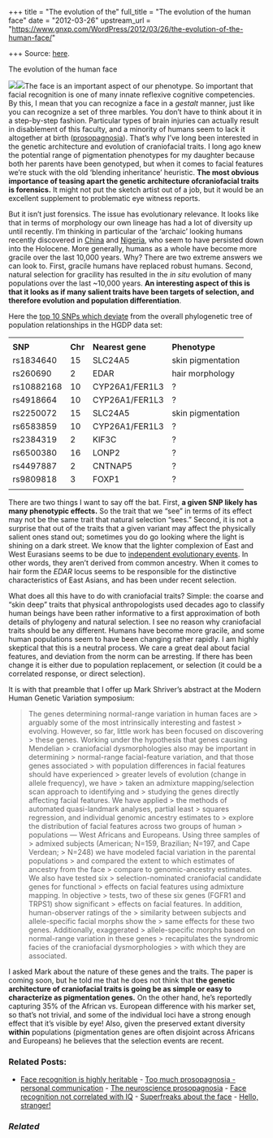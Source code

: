 +++
title = "The evolution of the"
full_title = "The evolution of the human face"
date = "2012-03-26"
upstream_url = "https://www.gnxp.com/WordPress/2012/03/26/the-evolution-of-the-human-face/"

+++
Source: [here](https://www.gnxp.com/WordPress/2012/03/26/the-evolution-of-the-human-face/).

The evolution of the human face

[![](https://i0.wp.com/blogs.discovermagazine.com/gnxp/files/2012/03/Caucasian_Human_Skull.jpg?resize=200%2C245)![](https://i0.wp.com/blogs.discovermagazine.com/gnxp/files/2012/03/Caucasian_Human_Skull.jpg?resize=200%2C245)](https://i0.wp.com/blogs.discovermagazine.com/gnxp/files/2012/03/Caucasian_Human_Skull.jpg)The face is an important aspect of our phenotype. So important that facial recognition is one of many innate reflexive cognitive competencies. By this, I mean that you can recognize a face in a *gestalt* manner, just like you can recognize a set of three marbles. You don’t have to think about it in a step-by-step fashion. Particular types of brain injuries can actually result in disablement of this faculty, and a minority of humans seem to lack it altogether at birth ([prosopagnosia](https://en.wikipedia.org/wiki/Prosopagnosia)). That’s why I’ve long been interested in the genetic architecture and evolution of craniofacial traits. I long ago knew the potential range of pigmentation phenotypes for my daughter because both her parents have been genotyped, but when it comes to facial features we’re stuck with the old ‘blending inheritance’ heuristic. **The most obvious importance of teasing apart the genetic architecture ofcraniofacial traits is forensics.** It might not put the sketch artist out of a job, but it would be an excellent supplement to problematic eye witness reports.

But it isn’t just forensics. The issue has evolutionary relevance. It looks like that in terms of morphology our own lineage has had a lot of diversity up until recently. I’m thinking in particular of the ‘archaic’ looking humans recently discovered in [China](http://www.plosone.org/article/info%3Adoi%2F10.1371%2Fjournal.pone.0031918) and [Nigeria](http://www.plosone.org/article/info%3Adoi%2F10.1371%2Fjournal.pone.0024024), who seem to have persisted down into the Holocene. More generally, humans as a whole have become more gracile over the last 10,000 years. Why? There are two extreme answers we can look to. First, gracile humans have replaced robust humans. Second, natural selection for gracility has resulted in the *in situ* evolution of many populations over the last \~10,000 years. **An interesting aspect of this is that it looks as if many salient traits have been targets of selection, and therefore evolution and population differentiation**.

Here the [top 10 SNPs which deviate](http://www.genomesunzipped.org/2012/03/identifying-targets-of-natural-selection-in-human-and-dog-evolution.php#more-4405) from the overall phylogenetic tree of population relationships in the HGDP data set:



|            |         |                  |                   |
|------------|---------|------------------|-------------------|
|            |         |                  |                   |
| **SNP**    | **Chr** | **Nearest gene** | **Phenotype**     |
| rs1834640  | 15      | SLC24A5          | skin pigmentation |
| rs260690   | 2       | EDAR             | hair morphology   |
| rs10882168 | 10      | CYP26A1/FER1L3   | ?                 |
| rs4918664  | 10      | CYP26A1/FER1L3   | ?                 |
| rs2250072  | 15      | SLC24A5          | skin pigmentation |
| rs6583859  | 10      | CYP26A1/FER1L3   | ?                 |
| rs2384319  | 2       | KIF3C            | ?                 |
| rs6500380  | 16      | LONP2            | ?                 |
| rs4497887  | 2       | CNTNAP5          | ?                 |
| rs9809818  | 3       | FOXP1            | ?                 |
|            |         |                  |                   |

There are two things I want to say off the bat. First, **a given SNP likely has many phenotypic effects.** So the trait that we “see” in terms of its effect may not be the same trait that natural selection “sees.” Second, it is not a surprise that out of the traits that a given variant may affect the physically salient ones stand out; sometimes you do go looking where the light is shining on a dark street. We know that the lighter complexion of East and West Eurasians seems to be due to [independent evolutionary events](http://blogs.discovermagazine.com/gnxp/2006/12/convergent-evolution-in-skin-color-part-n/). In other words, they aren’t derived from common ancestry. When it comes to hair form the *EDAR* locus seems to be responsible for the distinctive characteristics of East Asians, and has been under recent selection.

What does all this have to do with craniofacial traits? Simple: the coarse and “skin deep” traits that physical anthropologists used decades ago to classify human beings have been rather informative to a first approximation of both details of phylogeny and natural selection. I see no reason why craniofacial traits should be any different. Humans have become more gracile, and some human populations seem to have been changing rather rapidly. I am highly skeptical that this is a neutral process. We care a great deal about facial features, and deviation from the norm can be arresting. If there has been change it is either due to population replacement, or selection (it could be a correlated response, or direct selection).

It is with that preamble that I offer up Mark Shriver’s abstract at the Modern Human Genetic Variation symposium:

> The genes determining normal-range variation in human faces are > arguably some of the most intrinsically interesting and fastest > evolving. However, so far, little work has been focused on discovering > these genes. Working under the hypothesis that genes causing Mendelian > craniofacial dysmorphologies also may be important in determining > normal-range facial-feature variation, and that those genes associated > with population differences in facial features should have experienced > greater levels of evolution (change in allele frequency), we have > taken an admixture mapping/selection scan approach to identifying and > studying the genes directly affecting facial features. We have applied > the methods of automated quasi-landmark analyses, partial least > squares regression, and individual genomic ancestry estimates to > explore the distribution of facial features across two groups of human > populations — West Africans and Europeans. Using three samples of > admixed subjects (American; N=159, Brazilian; N=197, and Cape Verdean; > N=248) we have modeled facial variation in the parental populations > and compared the extent to which estimates of ancestry from the face > compare to genomic-ancestry estimates. We also have tested six > selection-nominated craniofacial candidate genes for functional > effects on facial features using admixture mapping. In objective > tests, two of these six genes (FGFR1 and TRPS1) show significant > effects on facial features. In addition, human-observer ratings of the > similarity between subjects and allele-specific facial morphs show the > same effects for these two genes. Additionally, exaggerated > allele-specific morphs based on normal-range variation in these genes > recapitulates the syndromic facies of the craniofacial dysmorphologies > with which they are associated.

I asked Mark about the nature of these genes and the traits. The paper is coming soon, but he told me that he does not think that **the genetic architecture of craniofacial traits is going be as simple or easy to characterize as pigmentation genes.** On the other hand, he’s reportedly capturing 35% of the African vs. European difference with his marker set, so that’s not trivial, and some of the individual loci have a strong enough effect that it’s visible by eye! Also, given the preserved extant diversity **within** populations (pigmentation genes are often disjoint across Africans and Europeans) he believes that the selection events are recent.

### Related Posts:

- [Face recognition is highly
  heritable](https://www.gnxp.com/WordPress/2010/02/24/face-recognition-is-highly-heritable/) - [Too much prosopagnosia - personal
  communication](https://www.gnxp.com/WordPress/2006/06/03/too-much-prosopagnosia-personal-communication/) - [The neuroscience
  prosopagnosia](https://www.gnxp.com/WordPress/2008/11/30/the-neuroscience-prosopagnosia/) - [Face recognition not correlated with
  IQ](https://www.gnxp.com/WordPress/2010/01/20/face-recognition-not-correlated-with-iq/) - [Superfreaks about the
  face](https://www.gnxp.com/WordPress/2009/05/21/superfreaks-about-the-face/) - [Hello,
  stranger!](https://www.gnxp.com/WordPress/2010/04/23/hello-stranger/)

### *Related*

[](https://www.addtoany.com/add_to/facebook?linkurl=https%3A%2F%2Fwww.gnxp.com%2FWordPress%2F2012%2F03%2F26%2Fthe-evolution-of-the-human-face%2F&linkname=The%20evolution%20of%20the%20human%20face "Facebook")[](https://www.addtoany.com/add_to/twitter?linkurl=https%3A%2F%2Fwww.gnxp.com%2FWordPress%2F2012%2F03%2F26%2Fthe-evolution-of-the-human-face%2F&linkname=The%20evolution%20of%20the%20human%20face "Twitter")[](https://www.addtoany.com/add_to/email?linkurl=https%3A%2F%2Fwww.gnxp.com%2FWordPress%2F2012%2F03%2F26%2Fthe-evolution-of-the-human-face%2F&linkname=The%20evolution%20of%20the%20human%20face "Email")[](https://www.addtoany.com/share)
